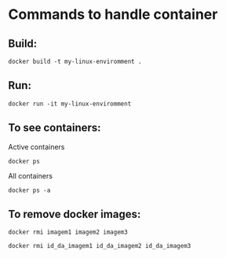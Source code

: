 # Commands to handle container

## Build:

    docker build -t my-linux-enviromment .

## Run:

    docker run -it my-linux-enviromment

## To see containers:
Active containers

    docker ps

All containers

    docker ps -a

## To remove docker images:

    docker rmi imagem1 imagem2 imagem3

    docker rmi id_da_imagem1 id_da_imagem2 id_da_imagem3
